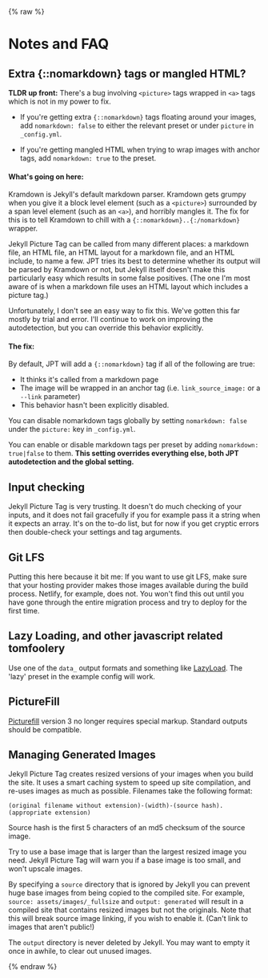 {% raw %}
# Notes and FAQ

## Extra {::nomarkdown} tags or mangled HTML?

**TLDR up front:** There's a bug involving `<picture>` tags wrapped in `<a>` tags which is not in my
power to fix.

* If you're getting extra `{::nomarkdown}` tags floating around your images, add `nomarkdown: false`
  to either the relevant preset or under `picture` in `_config.yml`. 

* If you're getting mangled HTML when trying to wrap images with anchor tags, add `nomarkdown: true`
  to the preset. 
  
#### What's going on here:

Kramdown is Jekyll's default markdown parser. Kramdown gets grumpy when you give it a block level
element (such as a `<picture>`) surrounded by a span level element (such as an `<a>`), and horribly
mangles it. The fix for this is to tell Kramdown to chill with a `{::nomarkdown}..{:/nomarkdown}`
wrapper.

Jekyll Picture Tag can be called from many different places: a markdown file, an HTML file, an HTML
layout for a markdown file, and an HTML include, to name a few. JPT tries its best to determine
whether its output will be parsed by Kramdown or not, but Jekyll itself doesn't make this
particularly easy which results in some false positives. (The one I'm most aware of is when a
markdown file uses an HTML layout which includes a picture tag.) 

Unfortunately, I don't see an easy way to fix this. We've gotten this far mostly by trial and error.
I'll continue to work on improving the autodetection, but you can override this behavior explicitly. 

#### The fix:

By default, JPT will add a `{::nomarkdown}` tag if all of the following are true:
* It thinks it's called from a markdown page
* The image will be wrapped in an anchor tag (i.e. `link_source_image:` or a `--link` parameter)
* This behavior hasn't been explicitly disabled. 

You can disable nomarkdown tags globally by setting `nomarkdown: false` under the `picture:` key in
`_config.yml`.

You can enable or disable markdown tags per preset by adding `nomarkdown: true|false` to them.
**This setting overrides everything else, both JPT autodetection and the global setting.**

## Input checking

Jekyll Picture Tag is very trusting. It doesn't do much checking of your inputs, and it does not
fail gracefully if you for example pass it a string when it expects an array. It's on the to-do
list, but for now if you get cryptic errors then double-check your settings and tag arguments.

## Git LFS

Putting this here because it bit me: If you want to use git LFS, make sure that your hosting
provider makes those images available during the build process.  Netlify, for example, does not. You
won't find this out until you have gone through the entire migration process and try to deploy for
the first time.

## Lazy Loading, and other javascript related tomfoolery

Use one of the `data_` output formats and something like
[LazyLoad](https://github.com/verlok/lazyload). The 'lazy' preset in the example config will work.

## PictureFill

[Picturefill](http://scottjehl.github.io/picturefill/) version 3 no longer requires special markup.
Standard outputs should be compatible.

## Managing Generated Images

Jekyll Picture Tag creates resized versions of your images when you build the site. It uses a smart
caching system to speed up site compilation, and re-uses images as much as possible. Filenames
take the following format:

`(original filename without extension)-(width)-(source hash).(appropriate extension)`

Source hash is the first 5 characters of an md5 checksum of the source image.

Try to use a base image that is larger than the largest resized image you need. Jekyll Picture Tag
will warn you if a base image is too small, and won't upscale images.

By specifying a `source` directory that is ignored by Jekyll you can prevent huge base images from
being copied to the compiled site. For example, `source: assets/images/_fullsize` and `output:
generated` will result in a compiled site that contains resized images but not the originals. Note
that this will break source image linking, if you wish to enable it. (Can't link to images that
aren't public!)

The `output` directory is never deleted by Jekyll. You may want to empty it once in awhile, to clear out unused images. 

{% endraw %}
